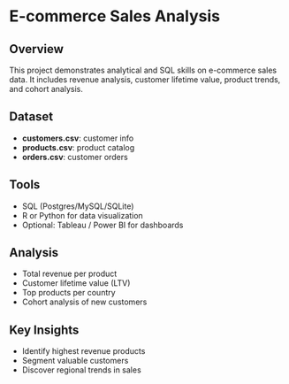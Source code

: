 # E-commerce Sales Analysis

## Overview
This project demonstrates analytical and SQL skills on e-commerce sales data.
It includes revenue analysis, customer lifetime value, product trends, and cohort analysis.

## Dataset
- **customers.csv**: customer info
- **products.csv**: product catalog
- **orders.csv**: customer orders

## Tools
- SQL (Postgres/MySQL/SQLite)
- R or Python for data visualization
- Optional: Tableau / Power BI for dashboards

## Analysis
- Total revenue per product
- Customer lifetime value (LTV)
- Top products per country
- Cohort analysis of new customers

## Key Insights
- Identify highest revenue products
- Segment valuable customers
- Discover regional trends in sales
